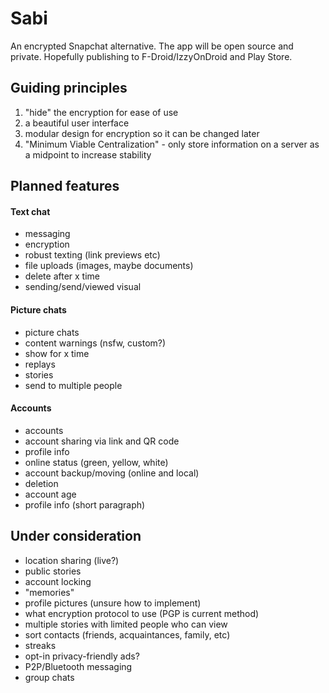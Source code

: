 # Sabi
An encrypted Snapchat alternative. The app will be open source and private. Hopefully publishing to F-Droid/IzzyOnDroid and Play Store.

## Guiding principles
 1. "hide" the encryption for ease of use
 2. a beautiful user interface
 3. modular design for encryption so it can be changed later
 4. "Minimum Viable Centralization" - only store information on a server as a midpoint to increase stability

## Planned features
#### Text chat
 - messaging
 - encryption
 - robust texting (link previews etc)
 - file uploads (images, maybe documents)
 - delete after x time
 - sending/send/viewed visual

#### Picture chats
 - picture chats
 - content warnings (nsfw, custom?)
 - show for x time
 - replays
 - stories
 - send to multiple people
 
#### Accounts
 - accounts
 - account sharing via link and QR code
 - profile info
 - online status (green, yellow, white)
 - account backup/moving (online and local)
 - deletion
 - account age
 - profile info (short paragraph)

## Under consideration
 - location sharing (live?)
 - public stories
 - account locking
 - "memories"
 - profile pictures (unsure how to implement)
 - what encryption protocol to use (PGP is current method)
 - multiple stories with limited people who can view
 - sort contacts (friends, acquaintances, family, etc)
 - streaks
 - opt-in privacy-friendly ads?
 - P2P/Bluetooth messaging
 - group chats

